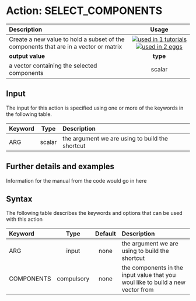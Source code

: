# Action: SELECT_COMPONENTS

| Description    | Usage |
|:--------|:--------:|
| Create a new value to hold a subset of the components that are in a vector or matrix | [![used in 1 tutorials](https://img.shields.io/badge/tutorials-1-green.svg)](https://www.plumed-tutorials.org/browse.html?search=SELECT_COMPONENTS)[![used in 2 eggs](https://img.shields.io/badge/nest-2-green.svg)](https://www.plumed-nest.org/browse.html?search=SELECT_COMPONENTS)|
 | **output value** | **type** |
| a vector containing the selected components | scalar |

## Input

The input for this action is specified using one or more of the keywords in the following table.

| Keyword |  Type | Description |
|:--------|:------:|:-----------|
| ARG | scalar | the argument we are using to build the shortcut |


## Further details and examples 
Information for the manual from the code would go in here 
## Syntax 
The following table describes the keywords and options that can be used with this action 

| Keyword | Type | Default | Description |
|:-------|:----:|:-------:|:-----------|
| ARG | input | none | the argument we are using to build the shortcut |
| COMPONENTS | compulsory | none | the components in the input value that you woul like to build a new vector from |
